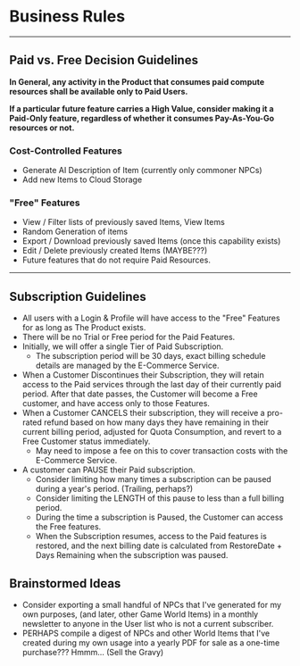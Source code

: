# Business Rules

---
## Paid vs. Free Decision Guidelines
**In General, any activity in the Product that consumes paid compute resources shall be available only to Paid Users.**  

**If a particular future feature carries a High Value, consider making it a Paid-Only feature, regardless of whether it consumes Pay-As-You-Go resources or not.**

### Cost-Controlled Features
* Generate AI Description of Item (currently only commoner NPCs)
* Add new Items to Cloud Storage

### "Free" Features
* View / Filter lists of previously saved Items, View Items
* Random Generation of items
* Export / Download previously saved Items  (once this capability exists)
* Edit / Delete previously created Items (MAYBE???)
* Future features that do not require Paid Resources.


---
## Subscription Guidelines

* All users with a Login & Profile will have access to the "Free" Features for as long as The Product exists.
* There will be no Trial or Free period for the Paid Features.
* Initially, we will offer a single Tier of Paid Subscription.
  * The subscription period will be 30 days, exact billing schedule details are managed by the E-Commerce Service.
* When a Customer Discontinues their Subscription, they will retain access to the Paid services through the last day of their currently paid period.  After that date passes, the Customer will become a Free customer, and have access only to those Features.
* When a Customer CANCELS their subscription, they will receive a pro-rated refund based on how many days they have remaining in their current billing period, adjusted for Quota Consumption, and revert to a Free Customer status immediately.
  * May need to impose a fee on this to cover transaction costs with the E-Commerce Service.
* A customer can PAUSE their Paid subscription.
  * Consider limiting how many times a subscription can be paused during a year's period.  (Trailing, perhaps?)
  * Consider limiting the LENGTH of this pause to less than a full billing period.
  * During the time a subscription is Paused, the Customer can access the Free features.
  * When the Subscription resumes, access to the Paid features is restored, and the next billing date is calculated from RestoreDate + Days Remaining when the subscription was paused.


## Brainstormed Ideas
* Consider exporting a small handful of NPCs that I've generated for my own purposes, (and later, other Game World Items) in a monthly newsletter to anyone in the User list who is not a current subscriber.
* PERHAPS compile a digest of NPCs and other World Items that I've created during my own usage into a yearly PDF for sale as a one-time purchase???  Hmmm... (Sell the Gravy)
